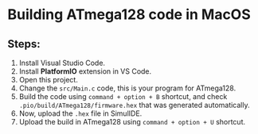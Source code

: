 # Building ATmega128 code in MacOS

## Steps:
1. Install Visual Studio Code.
2. Install **PlatformIO** extension in VS Code.
3. Open this project.
4. Change the `src/Main.c` code, this is your program for ATmega128.
5. Build the code using `command + option + B` shortcut, and check `.pio/build/ATmega128/firmware.hex` that was generated automatically.
6. Now, upload the `.hex` file in SimulIDE.
7. Upload the build in ATmega128 using `command + option + U` shortcut.
